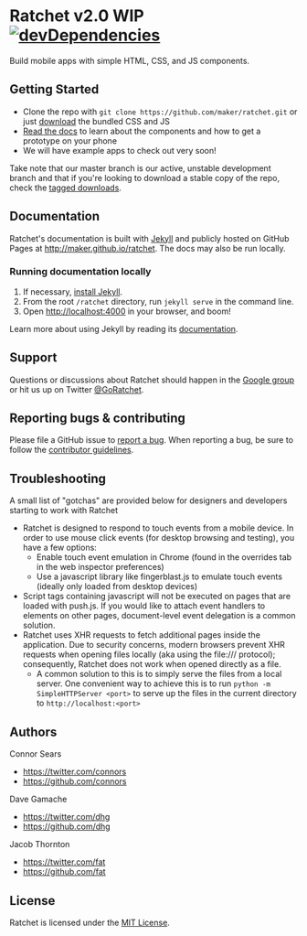 # Ratchet v2.0 WIP [![devDependencies](https://david-dm.org/maker/ratchet/dev-status.png?theme=shields.io)](https://david-dm.org/maker/ratchet#info=devDependencies)

Build mobile apps with simple HTML, CSS, and JS components.

## Getting Started

- Clone the repo with `git clone https://github.com/maker/ratchet.git` or just [download](http://github.com/maker/ratchet/archive/v2.0.0.zip) the bundled CSS and JS
- [Read the docs](http://maker.github.io/ratchet) to learn about the components and how to get a prototype on your phone
- We will have example apps to check out very soon!

Take note that our master branch is our active, unstable development branch and that if you're looking to download a stable copy of the repo, check the [tagged downloads](https://github.com/maker/ratchet/tags).

## Documentation

Ratchet's documentation is built with [Jekyll](http://jekyllrb.com) and publicly hosted on GitHub Pages at <http://maker.github.io/ratchet>. The docs may also be run locally.

### Running documentation locally

1. If necessary, [install Jekyll](http://jekyllrb.com/docs/installation).
2. From the root `/ratchet` directory, run `jekyll serve` in the command line.
3. Open <http://localhost:4000> in your browser, and boom!

Learn more about using Jekyll by reading its [documentation](http://jekyllrb.com/docs/home/).

## Support

Questions or discussions about Ratchet should happen in the [Google group](https://groups.google.com/forum/#!forum/goratchet) or hit us up on Twitter [@GoRatchet](https://twitter.com/goratchet).

## Reporting bugs & contributing

Please file a GitHub issue to [report a bug](https://github.com/maker/ratchet/issues). When reporting a bug, be sure to follow the [contributor guidelines](https://github.com/maker/ratchet/blob/master/CONTRIBUTING.md).

## Troubleshooting

A small list of "gotchas" are provided below for designers and developers starting to work with Ratchet

- Ratchet is designed to respond to touch events from a mobile device. In order to use mouse click events (for desktop browsing and testing), you have a few options:
    - Enable touch event emulation in Chrome (found in the overrides tab in the web inspector preferences)
    - Use a javascript library like fingerblast.js to emulate touch events (ideally only loaded from desktop devices)
- Script tags containing javascript will not be executed on pages that are loaded with push.js. If you would like to attach event handlers to elements on other pages, document-level event delegation is a common solution.
- Ratchet uses XHR requests to fetch additional pages inside the application. Due to security concerns, modern browsers prevent XHR requests when opening files locally (aka using the file:/// protocol); consequently, Ratchet does not work when opened directly as a file.
    - A common solution to this is to simply serve the files from a local server. One convenient way to achieve this is to run ```python -m SimpleHTTPServer <port>``` to serve up the files in the current directory to ```http://localhost:<port>```

## Authors

Connor Sears

- <https://twitter.com/connors>
- <https://github.com/connors>

Dave Gamache

- <https://twitter.com/dhg>
- <https://github.com/dhg>

Jacob Thornton

- <https://twitter.com/fat>
- <https://github.com/fat>


## License

Ratchet is licensed under the [MIT License](http://opensource.org/licenses/MIT).
